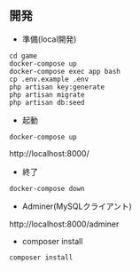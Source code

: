 
## 開発

- 準備(local開発)

```
cd game
docker-compose up
docker-compose exec app bash
cp .env.example .env
php artisan key:generate
php artisan migrate
php artisan db:seed
```

- 起動

```
docker-compose up
```

http://localhost:8000/

- 終了

```
docker-compose down
```


- Adminer(MySQLクライアント)

http://localhost:8000/adminer

- composer install

```
composer install
```
